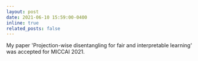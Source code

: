 ```yaml
---
layout: post
date: 2021-06-10 15:59:00-0400
inline: true
related_posts: false
---
```


My paper 'Projection-wise disentangling for fair and interpretable learning' was accepted for MICCAI 2021.
